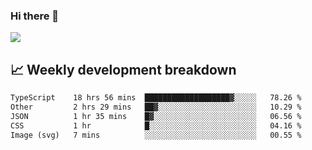 ### Hi there 👋
<img align="center" src="https://github-readme-stats.vercel.app/api?username=Tumao727&show_icons=true&hide_title=true&theme=dracula" />


## 📈 Weekly development breakdown
<!--START_SECTION:waka-->

```txt
TypeScript    18 hrs 56 mins  ███████████████████▓░░░░░   78.26 %
Other         2 hrs 29 mins   ██▓░░░░░░░░░░░░░░░░░░░░░░   10.29 %
JSON          1 hr 35 mins    █▓░░░░░░░░░░░░░░░░░░░░░░░   06.56 %
CSS           1 hr            █░░░░░░░░░░░░░░░░░░░░░░░░   04.16 %
Image (svg)   7 mins          ░░░░░░░░░░░░░░░░░░░░░░░░░   00.55 %
```

<!--END_SECTION:waka-->